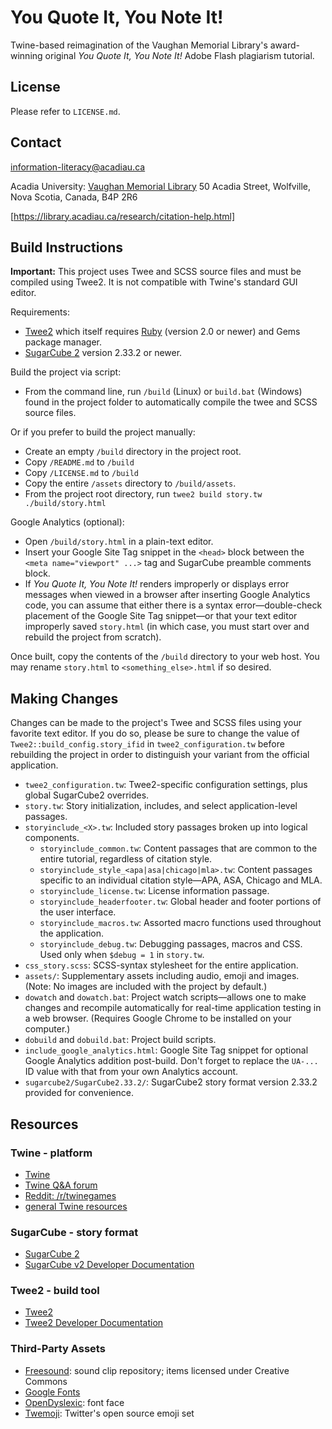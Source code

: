 # You Quote It, You Note It!

Twine-based reimagination of the Vaughan Memorial Library's award-winning original _You Quote It, You Note It!_ Adobe Flash plagiarism tutorial.

## License

Please refer to ``LICENSE.md``.

## Contact

[information-literacy@acadiau.ca](mailto:information-literacy@acadiau.ca)

Acadia University: [Vaughan Memorial Library](https://library.acadiau.ca)
50 Acadia Street, Wolfville, Nova Scotia, Canada, B4P 2R6

[https://library.acadiau.ca/research/citation-help.html]

## Build Instructions

**Important:** This project uses Twee and SCSS source files and must be compiled using Twee2. It is not compatible with Twine's standard GUI editor.

Requirements:

- [Twee2](https://dan-q.github.io/twee2/) which itself requires [Ruby](https://www.ruby-lang.org/) (version 2.0 or newer) and Gems package manager.
- [SugarCube 2](https://www.motoslave.net/sugarcube/2/) version 2.33.2 or newer.

Build the project via script:

- From the command line, run ``/build`` (Linux) or ``build.bat`` (Windows) found in the project folder to automatically compile the twee and SCSS source files.

Or if you prefer to build the project manually:

- Create an empty ``/build`` directory in the project root.
- Copy ``/README.md`` to ``/build``
- Copy ``/LICENSE.md`` to ``/build``
- Copy the entire ``/assets`` directory to ``/build/assets``.
- From the project root directory, run ``twee2 build story.tw ./build/story.html``

Google Analytics (optional):
- Open ``/build/story.html`` in a plain-text editor.
- Insert your Google Site Tag snippet in the ``<head>`` block between the ``<meta name="viewport" ...>`` tag and SugarCube preamble comments block.
- If _You Quote It, You Note It!_ renders improperly or displays error messages when viewed in a browser after inserting Google Analytics code, you can assume that either there is a syntax error—double-check placement of the Google Site Tag snippet—or that your text editor improperly saved ``story.html`` (in which case, you must start over and rebuild the project from scratch).

Once built, copy the contents of the ``/build`` directory to your web host. You may rename ``story.html`` to ``<something_else>.html`` if so desired.

## Making Changes

Changes can be made to the project's Twee and SCSS files using your favorite text editor. If you do so, please be sure to change the value of ``Twee2::build_config.story_ifid`` in ``twee2_configuration.tw`` before rebuilding the project in order to distinguish your variant from the official application.

- ``twee2_configuration.tw``: Twee2-specific configuration settings, plus global SugarCube2 overrides.
- ``story.tw``: Story initialization, includes, and select application-level passages.
- ``storyinclude_<X>.tw``: Included story passages broken up into logical components.
  - ``storyinclude_common.tw``: Content passages that are common to the entire tutorial, regardless of citation style.
  - ``storyinclude_style_<apa|asa|chicago|mla>.tw``: Content passages specific to an individual citation style—APA, ASA, Chicago and MLA.
  - ``storyinclude_license.tw``: License information passage.
  - ``storyinclude_headerfooter.tw``: Global header and footer portions of the user interface.
  - ``storyinclude_macros.tw``: Assorted macro functions used throughout the application.
  - ``storyinclude_debug.tw``: Debugging passages, macros and CSS. Used only when ``$debug = 1`` in ``story.tw``.
- ``css_story.scss``: SCSS-syntax stylesheet for the entire application.
- ``assets/``: Supplementary assets including audio, emoji and images. (Note: No images are included with the project by default.) 
- ``dowatch`` and ``dowatch.bat``: Project watch scripts—allows one to make changes and recompile automatically for real-time application testing in a web browser. (Requires Google Chrome to be installed on your computer.)
- ``dobuild`` and ``dobuild.bat``: Project build scripts.
- ``include_google_analytics.html``: Google Site Tag snippet for optional Google Analytics addition post-build. Don't forget to replace the ``UA-...`` ID value with that from your own Analytics account.
- ``sugarcube2/SugarCube2.33.2/``: SugarCube2 story format version 2.33.2 provided for convenience.

## Resources

### Twine - platform

- [Twine](https://twinery.org/)
- [Twine Q&A forum](https://twinery.org/questions/)
- [Reddit: /r/twinegames](https://www.reddit.com/r/twinegames/)
- [general Twine resources](https://github.com/ChapelR/twine-resources)

### SugarCube - story format

- [SugarCube 2](https://www.motoslave.net/sugarcube/2/)
- [SugarCube v2 Developer Documentation](https://www.motoslave.net/sugarcube/2/docs/)

### Twee2 - build tool

- [Twee2](https://dan-q.github.io/twee2/)
- [Twee2 Developer Documentation](https://dan-q.github.io/twee2/documentation.html)

### Third-Party Assets

- [Freesound](https://freesound.org/): sound clip repository; items licensed under Creative Commons  
- [Google Fonts](https://fonts.google.com/)
- [OpenDyslexic](https://opendyslexic.org/): font face
- [Twemoji](https://twemoji.twitter.com/): Twitter's open source emoji set
